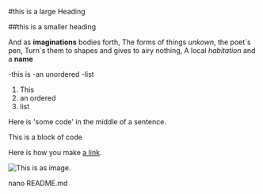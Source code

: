 #this is a large Heading

##this is a smaller heading

And as **imaginations** bodies forth,
The forms of things *unkown*, the poet´s pen,
Turn´s them to shapes and gives to airy nothing,
A local *habitation* and a **name**

-this is
-an unordered
-list

1. This
2. an ordered
3. list

Here is 'some code' in the middle of a sentence.

This is
a block
of code

Here is how you make [a link](https://www.wikipedia.org/).

![This is as image.](https://github.com/yihui/xaringan/releases/download/v0.0.2/karl-moustache.jpg)

nano README.md

